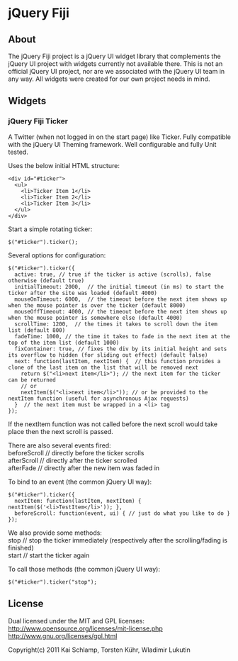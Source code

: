 # jQuery Fiji

## About

The jQuery Fiji project is a jQuery UI widget library that complements the jQuery UI project with widgets currently not available there.
This is not an official jQuery UI project, nor are we associated with the jQuery UI team in any way. All widgets were created for our own project needs in mind.

## Widgets

### jQuery Fiji Ticker

A Twitter (when not logged in on the start page) like Ticker.
Fully compatible with the jQuery UI Theming framework.
Well configurable and fully Unit tested.

Uses the below initial HTML structure:

    <div id="#ticker">
      <ul>
        <li>Ticker Item 1</li>
        <li>Ticker Item 2</li>
        <li>Ticker Item 3</li>
      </ul>
    </div>

Start a simple rotating ticker:

    $("#ticker").ticker();

Several options for configuration:

    $("#ticker").ticker({
      active: true, // true if the ticker is active (scrolls), false otherwise (default true)
      initialTimeout: 2000,  // the initial timeout (in ms) to start the ticker after the site was loaded (default 4000)
      mouseOnTimeout: 6000,  // the timeout before the next item shows up when the mouse pointer is over the ticker (default 8000)
      mouseOffTimeout: 4000, // the timeout before the next item shows up when the mouse pointer is somewhere else (default 4000)
      scrollTime: 1200,  // the times it takes to scroll down the item list (default 800)
      fadeTime: 1000, // the time it takes to fade in the next item at the top of the item list (default 1000)
      fixContainer: true, // fixes the div by its initial height and sets its overflow to hidden (for sliding out effect) (default false)
      next: function(lastItem, nextItem) {  // this function provides a clone of the last item on the list that will be removed next
		return $("<li>next item</li>"); // the next item for the ticker can be returned
        // or
        nextItem($("<li>next item</li>")); // or be provided to the nextItem function (useful for asynchronous Ajax requests)
      }  // the next item must be wrapped in a <li> tag
    });

If the nextItem function was not called before the next scroll would take place then the next scroll is passed.

There are also several events fired:<br>
beforeScroll // directly before the ticker scrolls<br>
afterScroll // directly after the ticker scrolled<br>
afterFade // directly after the new item was faded in<br>

To bind to an event (the common jQuery UI way):

    $("#ticker").ticker({
      nextItem: function(lastItem, nextItem) { nextItem($('<li>TestItem</li>')); },
      beforeScroll: function(event, ui) { // just do what you like to do }
    });

We also provide some methods:<br>
stop // stop the ticker immediately (respectively after the scrolling/fading is finished)<br>
start // start the ticker again<br>

To call those methods (the common jQuery UI way):

    $("#ticker").ticker("stop");

## License

Dual licensed under the MIT and GPL licenses:
http://www.opensource.org/licenses/mit-license.php
http://www.gnu.org/licenses/gpl.html

Copyright(c) 2011 Kai Schlamp, Torsten Kühr, Wladimir Lukutin
